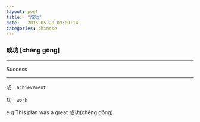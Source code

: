 ```yaml
---
layout: post
title:  "成功"
date:   2015-05-28 09:09:14
categories: chinese
---
```

### 成功 [chéng gōng]
-----------

  Success

-----------

成　`achievement`

功　`work`

e.g  This plan was a great 成功(chéng gōng).




